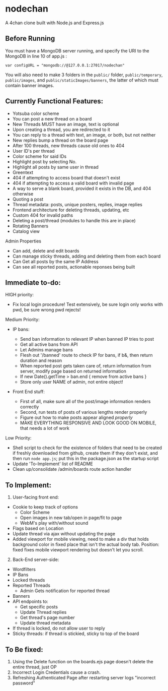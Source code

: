 # nodechan
A 4chan clone built with Node.js and Express.js

## Before Running
You must have a MongoDB server running, and specify the URI 
to the MongoDB in line 10 of app.js :

`var configURL = "mongodb://@127.0.0.1:27017/nodechan"`

You will also need to make 3 folders in the `public/` folder, `public/temporary`, `public/images`, and `public/staticImages/banners`, the latter of which must contain banner images.


## Currently Functional Features:

+ Yotsuba color scheme
+ You can post a new thread on a board
+ New Threads MUST have an image, text is optional
+ Upon creating a thread, you are redirected to it
+ You can reply to a thread with text, an image, or both, but not neither
+ New replies bump a thread on the board page
+ After 100 threads, new threads cause old ones to 404
+ User ID's per thread
+ Color scheme for said IDs
+ Highlight post by selecting No.
+ Highlight all posts by same user in thread
+ Greentext
+ 404 if attempting to access board that doesn't exist
+ 404 if attempting to access a valid board with invalid page
+ A way to serve a blank board, provided it exists in the DB, and 404 otherwise
+ Quoting a post
+ Thread metadata: posts, unique posters, replies, image replies 
+ Frontend architecture for deleting threads, updating, etc
+ Custom 404 for invalid paths
+ Deleting a post/thread (modules to handle this are in place)
+ Rotating Banners
+ Catalog view

Admin Properties
+ Can add, delete and edit boards
+ Can manage sticky threads, adding and deleting them from each board
+ Can Get all posts by the same IP Address
+ Can see all reported posts, actionable reponses being built

## Immediate to-do: 
HIGH priority:
+ Fix local login procedure! Test extensively, be sure login only works with pwd, be sure wrong pwd rejects!

Medium Priority: 
+ IP bans:  
    + Send ban information to relevant IP when banned IP tries to post 
    + Get all active bans from API
    + Let Admins manage bans
    + Flesh out '/banned' route to check IP for bans, if b&, then return duration and reason
    + When reported post gets taken care of, return information from server, modify page based on returned information
    + If new Date().getTime > ban.end { remove from active bans }
    + Store only user NAME of admin, not entire object!
    
+ Front End stuff:
    + First of all, make sure all of the post/image information renders correctly
    + Second, run tests of posts of various lengths render properly
    + Figure out how to make posts appear aligned *properly*
    + MAKE EVERYTHING RESPONSIVE AND LOOK GOOD ON MOBILE, that needs a lot of work

Low Priority:
+ Shell script to check for the existence of folders that need to be created if freshly downloaded from github, create them if they don't exist, and then run `node app.js`; put this in the package.json as the startup script
+ Update 'To-Implement' list of README
+ Clean up/consolidate /admin/boards route action handler

## To Implement:
1. User-facing front end:
+ Cookie to keep track of options
    + Color Scheme
    + Open images in new tab/open in page/fit to page
    + WebM's play with/without sound
+ Flags based on Location
+ Update thread via ajax without updating the page
+ Added viewport for mobile viewing, need to make a div that holds background color in fixed place that isn't the actual body tab. Position: fixed fixes mobile viewport rendering but doesn't let you scroll.


2. Back-End server-side:
+ Wordfilters
+ IP Bans
+ Locked threads        
+ Reported Threads
    + Admin Gets notification for reported thread
+ Banners
+ API endpoints to:
    + Get specific posts
    + Update Thread replies
    + Get thread's page number
    + Update thread metadata
+ If thread is locked, do not allow user to reply
+ Sticky threads: if thread is stickied, sticky to top of the board

## To Be fixed:
1. Using the Delete function on the boards.ejs page doesn't delete the entire thread, just OP
2. Incorrect Login Credentials cause a crash.
3. Refreshing Authenticated Page after restarting server logs "incorrect password"
